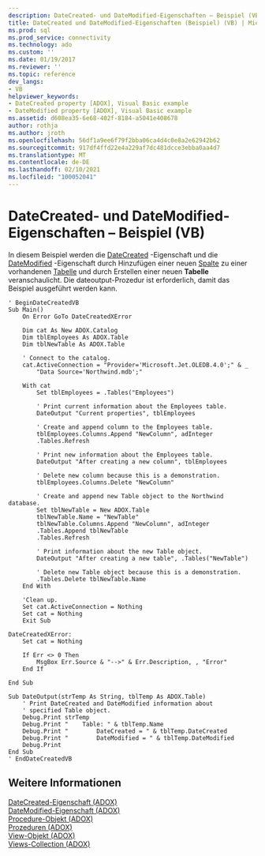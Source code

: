 ```yaml
---
description: DateCreated- und DateModified-Eigenschaften – Beispiel (VB)
title: DateCreated und DateModified-Eigenschaften (Beispiel) (VB) | Microsoft-Dokumentation
ms.prod: sql
ms.prod_service: connectivity
ms.technology: ado
ms.custom: ''
ms.date: 01/19/2017
ms.reviewer: ''
ms.topic: reference
dev_langs:
- VB
helpviewer_keywords:
- DateCreated property [ADOX], Visual Basic example
- DateModified property [ADOX], Visual Basic example
ms.assetid: d608ea35-6e68-402f-8184-a5041e408678
author: rothja
ms.author: jroth
ms.openlocfilehash: 56df1a9ee6f79f2bba06ca4d4c0e8a2e62942b62
ms.sourcegitcommit: 917df4ffd22e4a229af7dc481dcce3ebba0aa4d7
ms.translationtype: MT
ms.contentlocale: de-DE
ms.lasthandoff: 02/10/2021
ms.locfileid: "100052041"
---
```

# <a name="datecreated-and-datemodified-properties-example-vb"></a>DateCreated- und DateModified-Eigenschaften – Beispiel (VB)
In diesem Beispiel werden die [DateCreated](./datecreated-property-adox.md) -Eigenschaft und die [DateModified](./datemodified-property-adox.md) -Eigenschaft durch Hinzufügen einer neuen [Spalte](./column-object-adox.md) zu einer vorhandenen [Tabelle](./table-object-adox.md) und durch Erstellen einer neuen **Tabelle** veranschaulicht. Die dateoutput-Prozedur ist erforderlich, damit das Beispiel ausgeführt werden kann.  
  
```  
' BeginDateCreatedVB  
Sub Main()  
    On Error GoTo DateCreatedXError  
  
    Dim cat As New ADOX.Catalog  
    Dim tblEmployees As ADOX.Table  
    Dim tblNewTable As ADOX.Table  
  
    ' Connect to the catalog.  
    cat.ActiveConnection = "Provider='Microsoft.Jet.OLEDB.4.0';" & _  
        "Data Source='Northwind.mdb';"  
  
    With cat  
        Set tblEmployees = .Tables("Employees")  
  
        ' Print current information about the Employees table.  
        DateOutput "Current properties", tblEmployees  
  
        ' Create and append column to the Employees table.  
        tblEmployees.Columns.Append "NewColumn", adInteger  
        .Tables.Refresh  
  
        ' Print new information about the Employees table.  
        DateOutput "After creating a new column", tblEmployees  
  
        ' Delete new column because this is a demonstration.  
        tblEmployees.Columns.Delete "NewColumn"  
  
        ' Create and append new Table object to the Northwind database.  
        Set tblNewTable = New ADOX.Table  
        tblNewTable.Name = "NewTable"  
        tblNewTable.Columns.Append "NewColumn", adInteger  
        .Tables.Append tblNewTable  
        .Tables.Refresh  
  
        ' Print information about the new Table object.  
        DateOutput "After creating a new table", .Tables("NewTable")  
  
        ' Delete new Table object because this is a demonstration.  
        .Tables.Delete tblNewTable.Name  
    End With  
  
    'Clean up.  
    Set cat.ActiveConnection = Nothing  
    Set cat = Nothing  
    Exit Sub  
  
DateCreatedXError:  
    Set cat = Nothing  
  
    If Err <> 0 Then  
        MsgBox Err.Source & "-->" & Err.Description, , "Error"  
    End If  
  
End Sub  
  
Sub DateOutput(strTemp As String, tblTemp As ADOX.Table)  
    ' Print DateCreated and DateModified information about  
    ' specified Table object.  
    Debug.Print strTemp  
    Debug.Print "    Table: " & tblTemp.Name  
    Debug.Print "        DateCreated = " & tblTemp.DateCreated  
    Debug.Print "        DateModified = " & tblTemp.DateModified  
    Debug.Print  
End Sub  
' EndDateCreatedVB  
```  
  
## <a name="see-also"></a>Weitere Informationen  
 [DateCreated-Eigenschaft (ADOX)](./datecreated-property-adox.md)   
 [DateModified-Eigenschaft (ADOX)](./datemodified-property-adox.md)   
 [Procedure-Objekt (ADOX)](./procedure-object-adox.md)   
 [Prozeduren (ADOX)](./procedures-collection-adox.md)   
 [View-Objekt (ADOX)](./view-object-adox.md)   
 [Views-Collection (ADOX)](./views-collection-adox.md)